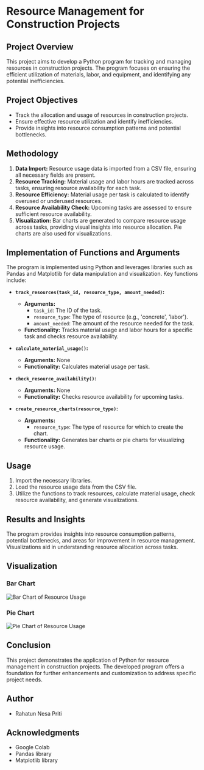 # Resource Management for Construction Projects

## Project Overview

This project aims to develop a Python program for tracking and managing resources in construction projects. The program focuses on ensuring the efficient utilization of materials, labor, and equipment, and identifying any potential inefficiencies.

## Project Objectives

* Track the allocation and usage of resources in construction projects.
* Ensure effective resource utilization and identify inefficiencies.
* Provide insights into resource consumption patterns and potential bottlenecks.

## Methodology

1.  **Data Import:** Resource usage data is imported from a CSV file, ensuring all necessary fields are present.
2.  **Resource Tracking:** Material usage and labor hours are tracked across tasks, ensuring resource availability for each task.
3.  **Resource Efficiency:** Material usage per task is calculated to identify overused or underused resources.
4.  **Resource Availability Check:** Upcoming tasks are assessed to ensure sufficient resource availability.
5.  **Visualization:** Bar charts are generated to compare resource usage across tasks, providing visual insights into resource allocation. Pie charts are also used for  visualizations.


## Implementation of Functions and Arguments

The program is implemented using Python and leverages libraries such as Pandas and Matplotlib for data manipulation and visualization. Key functions include:

*   **`track_resources(task_id, resource_type, amount_needed)`:**

    *   **Arguments:**
        *   `task_id`: The ID of the task.
        *   `resource_type`: The type of resource (e.g., 'concrete', 'labor').
        *   `amount_needed`: The amount of the resource needed for the task.
    *   **Functionality:** Tracks material usage and labor hours for a specific task and checks resource availability.
*   **`calculate_material_usage()`:**

    *   **Arguments:** None
    *   **Functionality:** Calculates material usage per task.
*   **`check_resource_availability()`:**

    *   **Arguments:** None
    *   **Functionality:** Checks resource availability for upcoming tasks.
*   **`create_resource_charts(resource_type)`:**

    *   **Arguments:**
        *   `resource_type`: The type of resource for which to create the chart.
    *   **Functionality:** Generates bar charts or pie charts for visualizing resource usage.

## Usage

1.  Import the necessary libraries.
2.  Load the resource usage data from the CSV file.
3.  Utilize the functions to track resources, calculate material usage, check resource availability, and generate visualizations.

## Results and Insights

The program provides insights into resource consumption patterns, potential bottlenecks, and areas for improvement in resource management. Visualizations aid in understanding resource allocation across tasks.

## Visualization

### Bar Chart

![Bar Chart of Resource Usage](bar_chart.png)


### Pie Chart

![Pie Chart of Resource Usage](pie_chart.png)


## Conclusion

This project demonstrates the application of Python for resource management in construction projects. The developed program offers a foundation for further enhancements and customization to address specific project needs.

## Author

*   Rahatun Nesa Priti

## Acknowledgments

*   Google Colab
*   Pandas library
*   Matplotlib library
